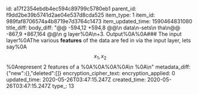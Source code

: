 id: a17f2354ebdb4ec594c89799c5780eb1
parent_id: f9dd2be39b5741d2ae04e537d8cda525
item_type: 1
item_id: 989faf8706574a4b8719e7d3764c1473
item_updated_time: 1590464831080
title_diff: 
body_diff: "@@ -594,12 +594,8 @@\n data\n-sets\n  tha\n@@ -867,9 +867,164 @@\n g layer%0A\n+3. Output%0A%0A### The input layer%0AThe various **features** of the data are fed in via the input layer, lets say%0A$$ x_1, x_2 $$ %0Arepresent 2 features of a %0A%0A%0A%0A\n %0A\n"
metadata_diff: {"new":{},"deleted":[]}
encryption_cipher_text: 
encryption_applied: 0
updated_time: 2020-05-26T03:47:15.247Z
created_time: 2020-05-26T03:47:15.247Z
type_: 13